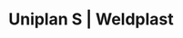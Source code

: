 ---
Filename: "uniplan-s12"
Link: "file:/Users/vinayakpatel/Downloads/www.weldplast.cz/uniplan-s12"
product_name: "UNIPLAN S30 mm, 230 V / 2300 W, včetně boxu"
product_id: "Obj. číslo:115.050"
title: "Uniplan S | Weldplast"
product_desc: "Leister UNIPLAN S je určen pro zákazníky, kteří preferují snadné intuitivní ovládání.Malý, lehký, praktickýSnadné intuitivní ovládáníVysoká rychlost svařováníIntegrovaný zvedací mechanismusPraktický přepravní box součástí dodávky"
product_specs: "Značka konformity, Značka schválení, Třída ochrany I, NapětíV~230, PříkonW2300, FrekvenceHz50 / 60, Max. teplota°C620, Rychlostm/min1 - 7,5, Rozsah průtoku vzduchu%50 - 100, Průtok vzduchul/min300, Úroveň hlučnosti LpAdB65, Rozměry (D x Š x V)mm420 x 270 x 210, Hmotnostkg11,5 (s kabelem 3 m), Druh certifikaceCCA, Šířka svarumm30"
product_downloads: "TECHNICKÉ TKANINY - katalog stáhnout , UNIPLAN S - manuál SK stáhnout , UNIPLAN S - manuál CZ stáhnout , UNIPLAN - produktový list stáhnout"
href: "https://www.weldplast.cz/files/katalog-technicke-tkaniny-2019-web.pdf, https://www.weldplast.cz/files/katalog-technicke-tkaniny-2019-web.pdf, https://www.weldplast.cz/files/uniplan-s-unifloor-s-manual-sk.pdf, https://www.weldplast.cz/files/uniplan-s-unifloor-s-manual-sk.pdf, https://www.weldplast.cz/files/uniplan-s-manual-cz.pdf, https://www.weldplast.cz/files/uniplan-s-manual-cz.pdf, https://www.weldplast.cz/files/uniplan-e-s-produktovy-list-leister.pdf, https://www.weldplast.cz/files/uniplan-e-s-produktovy-list-leister.pdf"
p_desc_2: "Leister UNIPLAN S je určen pro zákazníky, kteří preferují snadné intuitivní ovládání.Malý, lehký, praktickýSnadné intuitivní ovládáníVysoká rychlost svařováníIntegrovaný zvedací mechanismusPraktický přepravní box součástí dodávky"
accessories: "Tyč vodicíUNIPLAN, UNIPLAN S30 mm, 230 V / 2300 W, včetně boxuUNIPLAN S20 mm, 230 V / 2300 W, včetně boxuUNIPLAN E30 mm, 230 V / 2300 W, včetně boxuUNIPLAN E230 V / 2300 W, včetně boxu"
similar_products: "UNIPLAN S30 mm, 230 V / 2300 W, včetně boxuUNIPLAN S20 mm, 230 V / 2300 W, včetně boxuUNIPLAN E30 mm, 230 V / 2300 W, včetně boxuUNIPLAN E230 V / 2300 W, včetně boxu"
---